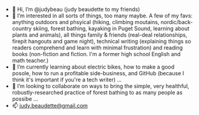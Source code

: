 - 👋 Hi, I’m @judybeau (judy beaudette to my friends)
- 👀 I’m interested in all sorts of things, too many maybe. A few of my favs: anything outdoors and phsyical (hiking, climbing moutains, nordic/back-country skiing, forest bathing, kayaking in Puget Sound, learning about plants and animals), all things family & friends (real-deal relationships, firepit hangouts and game night), technical writing (explaining things so readers comprehend and learn with minimal frustration) and reading books (non-fiction and fiction. I'm a former high school English and math teacher.) 
- 🌱 I’m currently learning about electric bikes, how to make a good posole, how to run a profitable side-business, and GitHub (because I think it's important if you're a tech writer) ...
- 💞️ I’m looking to collaborate on ways to bring the simple, very healthful, robustly-researched practice of forest bathing to as many people as possibe ...
- 📫 judy.beaudette@gmail.com

<!---
judybeau/judybeau is a ✨ special ✨ repository because its `README.md` (this file) appears on your GitHub profile.
You can click the Preview link to take a look at your changes.
--->
